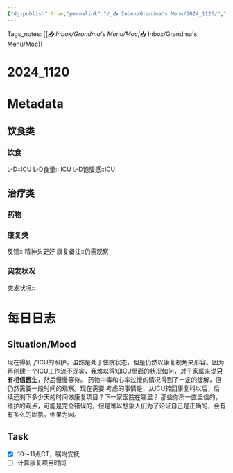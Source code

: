 ```yaml
---
{"dg-publish":true,"permalink":"/_📥 Inbox/Grandma's Menu/2024_1120/","tags":["🏥"]}
---
```


 Tags_notes: [[_📥 Inbox/Grandma's Menu/Moc\|_📥 Inbox/Grandma's Menu/Moc]]
# 2024_1120
# Metadata
## 饮食类
### 饮食
L-D::ICU 
L-D食量:: ICU
L-D饱腹感::ICU 
## 治疗类
### 药物

### 康复类
反馈:: 精神头更好
康复备注::仍需观察
### 突发状况
突发状况::
# 每日日志
## Situation/Mood
现在得到了ICU的照护，虽然是处于住院状态，但是仍然以康复视角来形容。因为再创建一个ICU工作流不现实，我难以得知ICU里面的状况如何，对于家属来说**只有相信医生**，然后慢慢等待。
药物中毒和心率过慢的情况得到了一定的缓解，但仍然需要一段时间的观察。现在需要
考虑的事情是，从ICU转回康复科以后，后续还剩下多少天的时间做康复项目？下一家医院在哪里？
那些你所一直坚信的，维护的观点，可能是完全错误的，但是难以想象人们为了论证自己是正确的，会有有多么的固执。倒果为因。

## Task
- [x] 10～11点CT，嘱咐安抚
- [ ] 计算康复项目时间